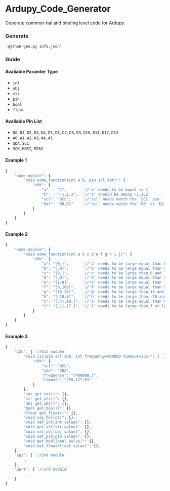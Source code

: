 # Ardupy_Code_Generator
Generate common-hal and binding level code for Ardupy.

### Generate
```bash
`python gen.py info.json`
```

### Guide
#### Avaliable Paramter Type
- `int`
- `obj`
- `str`
- `pin`
- `bool`
- `float`

#### Avaliable Pin List
- `D0`, `D1`, `D2`, `D3`, `D4`, `D5`, `D6`, `D7`, `D8`, `D9`, `D10`, `D11`, `D12`, `D13`
- `A0`, `A1`, `A2`, `A3`, `A4`, `A5`
- `SDA`, `SCL`
- `SCK`, `MOSI`, `MISO`

#### Example 1
```js
{
    "some_module": {
        "void some_function(int a b, pin scl dat)": {
            "chk": {
                "a"  : "1",       `//'a' needs to be equal to 1`
                "b"  : "-1,1,2",  `//'b' should be among -1,1,2`
                "scl": "SCL",     `//'scl' needs match the 'SCL' pin`
                "dat": "D0,D1"    `//'scl' needs match the 'D0' or 'D1' pin`
            }
        }
    }
}
```

#### Example 2
```js
{
    "some_module": {
        "void some_function(int a b c d e f g h i j)": {
            "chk": {
                "a": "[0,]",      `//'a' needs to be large equal than 0 and less equal than max int`
                "b": "[,0]",      `//'b' needs to be large equal than min int and less equal than 0 `
                "c": "(0,]",      `//'c' needs to be large than 0 and less equal than max int`
                "d": "[,0)",      `//'d' needs to be large equal than min int and less than 0 `
                "e": "[1,8]",     `//'e' needs to be large equal than 1 and less equal than 8`
                "f": "[9,100)",   `//'f' needs to be large equal than 9 and less than 100`
                "g": "(16,30]",   `//'g' needs to be large than 16 and less equal than 30`
                "h": "(-10,0)",   `//'h' needs to be large than -10 and less than 0`
                "i": "[,4],[9,]", `//'i' needs to be large equal than 9 or less equal than 4`
                "j": "[,1),(7,]", `//'i' needs to be large than 7 or less than 1`
            }
        }
    }
}
```

#### Example 3
```js
{
    "i2c": { `//1st module`
        "void i2c(pin scl sda, int frequency=400000 timeout=255)": { `//a parameter can with default value`
            "chk": {
                "scl": "SCL",
                "sda": "SDA",
                "frequency": "[400000,]",
                "timout": "255,127,63"
            }
        },
        "int get_int()": {},
        "str get_str()": {},
        "obj get_obj()": {},
        "bool get_bool()": {},
        "float get_float()": {},
        "void say_hello()": {},
        "void set_int(int value)": {},
        "void get_str(str value)": {},
        "void set_obj(obj value)": {},
        "void set_pin(pin value)": {},
        "void get_bool(bool value)": {},
        "void set_float(float value)": {},
    },
    "spi": { `//2nd module`
        ...
    },
    "uart": { `//3rd module`
        ...
    }
}
```
